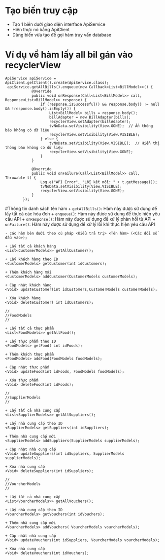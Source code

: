 # Tạo biến truy cập
+ Tạo 1 biến dưới giao diện interface ApiService
+ Hiện thực nó bằng ApiClient
+ Dùng biến vừa tạo để gọi hàm truy vấn database

# Ví dụ về hàm lấy all bil gán vào recyclerView
```shell
ApiService apiService = ApiClient.getClient().create(ApiService.class);
 apiService.getAllBills().enqueue(new Callback<List<BillModel>>() {
            @Override
            public void onResponse(Call<List<BillModel>> call, Response<List<BillModel>> response) {
                if (response.isSuccessful() && response.body() != null && !response.body().isEmpty()) {
                    List<BillModel> bills = response.body();
                    billAdapter = new BillAdapter(bills);
                    recyclerView.setAdapter(billAdapter);
                    tvNoData.setVisibility(View.GONE);  // Ẩn thông báo không có dữ liệu
                    recyclerView.setVisibility(View.VISIBLE);
                } else {
                    tvNoData.setVisibility(View.VISIBLE);  // Hiển thị thông báo không có dữ liệu
                    recyclerView.setVisibility(View.GONE);
                }
            }

            @Override
            public void onFailure(Call<List<BillModel>> call, Throwable t) {
                Log.e("API Error", "Lỗi kết nối: " + t.getMessage());
                tvNoData.setVisibility(View.VISIBLE);
                recyclerView.setVisibility(View.GONE);
            }
        });
```

#Thông tin danh sách tên hàm
    + `getAllBills()`: Hàm này được sử dụng để lấy tất cả các hóa đơn
    + `enqueue()`: Hàm này được sử dụng để thực hiện yêu cầu API
    + `onResponse()`: Hàm này được sử dụng để xử lý phản hồi từ API
    + `onFailure()`: Hàm này được sử dụng để xử lý lỗi khi thực hiện yêu cầu API

    - các hàm bên dưới theo cú pháp <Kiểu trả trị> <Tên hàm> (<Các đối số đầu vào>);

    + Lấy tất cả khách hàng
    <List<CustomerModels>> getAllCustomer();

    + Lấy khách hàng theo ID
    <CustomerModels> getCustomer(int idCustomers);

    + Thêm khách hàng mới
    <CustomerModels> addCustomer(CustomerModels customerModels);

    + Cập nhật khách hàng
    <Void> updateCustomer(int idCustomers,CustomerModels customerModels);

    + Xóa khách hàng
    <Void> deleteCustomer( int idCustomers);

    //
    //FoodModels
    //

    + Lấy tất cả thực phẩm
    <List<FoodModels>> getAllFood();

    + Lấy thực phẩm theo ID
    <FoodModels> getFood( int idFoods);

    + Thêm khách thực phẩm
    <FoodModels> addFood(FoodModels foodModels);

    + Cập nhật thực phẩm
    <Void> updateFood(int idFoods, FoodModels foodModels);

    + Xóa thực phẩm
    <Void> deleteFood(int idFoods);

    //
    //SupplierModels
    //

    + Lấy tất cả nhà cung cấp
    <List<SupplierModels>> getAllSuppliers();

    + Lấy nhà cung cấp theo ID
    <SupplierModels> getSuppliers(int idSuppliers);

    + Thêm nhà cung cấp mới
    <SupplierModels> addSuppliers(SupplierModels supplierModels);

    + Cập nhật nhà cung cấp
    <Void> updateSuppliers(int idSuppliers, SupplierModels supplierModels);

    + Xóa nhà cung cấp
    <Void> deleteSuppliers(int idSuppliers);

    //
    //VourcherModels
    //

    + Lấy tất cả nhà cung cấp
    <List<VourcherModels>> getAllVouchers();

    + Lấy nhà cung cấp theo ID
    <VourcherModels> getVouchers(int idVouchers);

    + Thêm nhà cung cấp mới
    <VourcherModels> addVouchers( VourcherModels vourcherModels);

    + Cập nhật nhà cung cấp
    <Void> updateVouchers(int idSuppliers, VourcherModels vourcherModels);

    + Xóa nhà cung cấp
    <Void> deleteVouchers(int idVouchers);